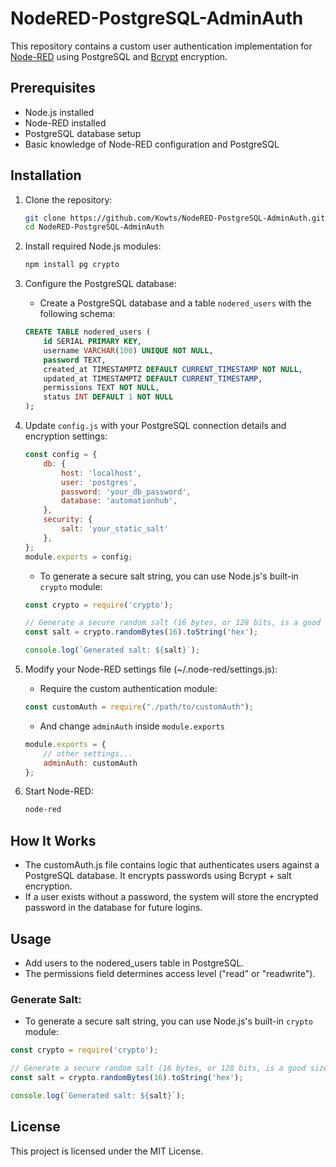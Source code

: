# NodeRED-PostgreSQL-AdminAuth

This repository contains a custom user authentication implementation for [Node-RED](https://nodered.org/) using PostgreSQL and [Bcrypt](https://www.npmjs.com/bcrypt) encryption.

## Prerequisites

- Node.js installed
- Node-RED installed
- PostgreSQL database setup
- Basic knowledge of Node-RED configuration and PostgreSQL

## Installation

1. Clone the repository:
   ```bash
   git clone https://github.com/Kowts/NodeRED-PostgreSQL-AdminAuth.git
   cd NodeRED-PostgreSQL-AdminAuth
   ```

2. Install required Node.js modules:
   ```bash
   npm install pg crypto
   ```

3. Configure the PostgreSQL database:
   - Create a PostgreSQL database and a table `nodered_users` with the following schema:
   ```sql
   CREATE TABLE nodered_users (
       id SERIAL PRIMARY KEY,
       username VARCHAR(100) UNIQUE NOT NULL,
       password TEXT,
       created_at TIMESTAMPTZ DEFAULT CURRENT_TIMESTAMP NOT NULL,
       updated_at TIMESTAMPTZ DEFAULT CURRENT_TIMESTAMP,
       permissions TEXT NOT NULL,
       status INT DEFAULT 1 NOT NULL
   );
   ```

4. Update `config.js` with your PostgreSQL connection details and encryption settings:
   ```javascript
   const config = {
       db: {
           host: 'localhost',
           user: 'postgres',
           password: 'your_db_password',
           database: 'automationhub',
       },
       security: {
           salt: 'your_static_salt'
       },
   };
   module.exports = config;
   ```

    - To generate a secure salt string, you can use Node.js's built-in `crypto` module:
    ```javascript
    const crypto = require('crypto');

    // Generate a secure random salt (16 bytes, or 128 bits, is a good size)
    const salt = crypto.randomBytes(16).toString('hex');

    console.log(`Generated salt: ${salt}`);
    ```

5. Modify your Node-RED settings file (~/.node-red/settings.js):
   - Require the custom authentication module:
   ```javascript
   const customAuth = require("./path/to/customAuth");
   ```

   - And change `adminAuth` inside `module.exports`
   ```javascript
   module.exports = {
       // other settings...
       adminAuth: customAuth
   };
   ```
6. Start Node-RED:
   ```bash
   node-red
   ```

## How It Works

- The customAuth.js file contains logic that authenticates users against a PostgreSQL database. It encrypts passwords using Bcrypt + salt encryption.
- If a user exists without a password, the system will store the encrypted password in the database for future logins.

## Usage

- Add users to the nodered_users table in PostgreSQL.
- The permissions field determines access level ("read" or "readwrite").

### Generate Salt:

- To generate a secure salt string, you can use Node.js's built-in `crypto` module:

```javascript
const crypto = require('crypto');

// Generate a secure random salt (16 bytes, or 128 bits, is a good size)
const salt = crypto.randomBytes(16).toString('hex');

console.log(`Generated salt: ${salt}`);

```

## License

This project is licensed under the MIT License.
